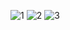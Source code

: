 ![1](http://oss.tan8.com/jtpnew/42/13142/86778e9ae25585fb6fb453cdf3f8b818web_image_1_1.png?v=1566783008)
![2](http://oss.tan8.com/jtpnew/42/13142/86778e9ae25585fb6fb453cdf3f8b818web_image_1_2.png?v=1566783008)
![3](http://oss.tan8.com/jtpnew/42/13142/86778e9ae25585fb6fb453cdf3f8b818web_image_1_3.png?v=1566783008)